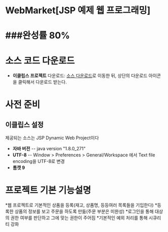 # WebMarket[JSP 예제 웹 프로그래밍]
###완성률 80%
=======
# 소스 코드 다운로드

* **이클립스 프로젝트** 다운로드: [소스 다운로드](https://drive.google.com/file/d/1M2DCSEDgCq2kIhWti06Pl3BtUZqU2W1l/view?usp=sharing)로 이동한 뒤, 상단의 다운로드 아이콘을 클릭해서 다운로드 받는다.

# 사전 준비
## 이클립스 설정
제공되는 소스는 JSP Dynamic Web Project이다

- **자바 버전**
-- java version "1.8.0_271"
- **UTF-8**
-- Window > Preferences > General/Workspace 에서 Text file encoding을 UTF-8로 변경
- **톰캣 9**

# 프로젝트 기본 기능설명
*웹 프로젝트로 기본적인 상품을 등록(재고, 상품명, 등등여러 목록들을 기입한다)
*등록한 상품의 정보를 보고 주문을 하도록 만듦(주문 부분은 미완성)
*로그인을 통해 대상의 권한 여부를 판단하고 그에 맞는 권한이 주어짐
*기본적인 예외 처리를 통해 시큐리티 강화
